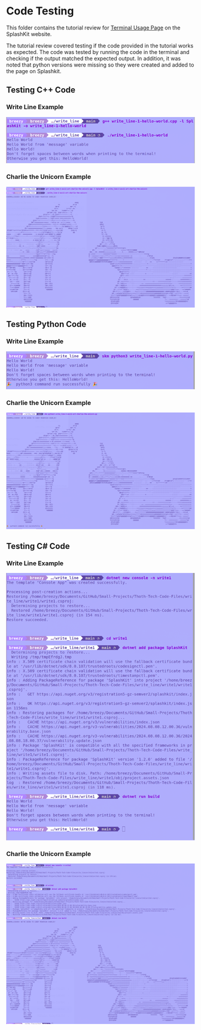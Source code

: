 # Code Testing

This folder contains the tutorial review for [Terminal Usage Page](https://splashkit.io/usage-examples/terminal/) on the SplashKit website.

The tutorial review covered testing if the code provided in the tutorial works as expected. The code was tested by running the code in the terminal and checking if the output matched the expected output. In addition, it was noted that python versions were missing so they were created and added to the page on Splashkit.

## Testing C++ Code

### Write Line Example

![C++ Code Testing](test-images/write_line_1_cpp_test.png)

### Charlie the Unicorn Example

![C++ Code Testing](test-images/write_line_2_cpp_test.png)

## Testing Python Code

### Write Line Example

![Python Code Testing](test-images/write_line_1_python_test.png)

### Charlie the Unicorn Example

![Python Code Testing](test-images/write_line_2_python_test.png)

## Testing C# Code

### Write Line Example

![C# Code Testing](test-images/write_line_1_csharp_test.png)

### Charlie the Unicorn Example

![C# Code Testing](test-images/write_line_2_csharp_test.png)